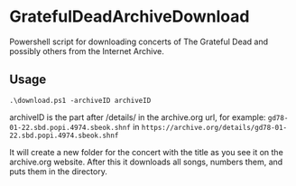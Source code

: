 # GratefulDeadArchiveDownload
Powershell script for downloading concerts of The Grateful Dead and possibly others from the Internet Archive.

## Usage
``.\download.ps1 -archiveID archiveID``

archiveID is the part after /details/ in the archive.org url, for example:
``gd78-01-22.sbd.popi.4974.sbeok.shnf`` in ``https://archive.org/details/gd78-01-22.sbd.popi.4974.sbeok.shnf``

It will create a new folder for the concert with the title as you see it on the archive.org website. After this it downloads all songs, numbers them, and puts them in the directory.
